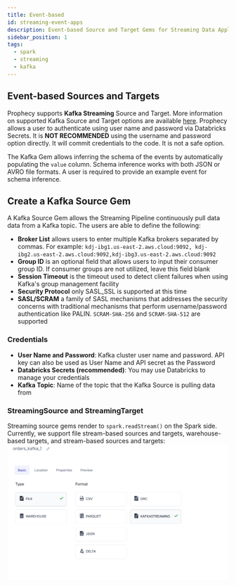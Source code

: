 ```yaml
---
title: Event-based
id: streaming-event-apps
description: Event-based Source and Target Gems for Streaming Data Applications
sidebar_position: 1
tags:
  - spark
  - streaming
  - kafka
---
```


## Event-based Sources and Targets

Prophecy supports **Kafka Streaming** Source and Target. More information on supported Kafka Source and Target options are available [here](https://spark.apache.org/docs/latest/structured-streaming-kafka-integration.html).
Prophecy allows a user to authenticate using user name and password via Databricks Secrets. It is **NOT RECOMMENDED** using the username and password option directly. It will commit credentials to the code. It is not a safe option.

The Kafka Gem allows inferring the schema of the events by automatically populating the `value` column. Schema inference works with both JSON or AVRO file formats. A user is required to provide an example event for schema inference.

## Create a Kafka Source Gem

A Kafka Source Gem allows the Streaming Pipeline continuously pull data data from a Kafka topic. The users are able to define the following:

- **Broker List** allows users to enter multiple Kafka brokers separated by commas. For example: `kdj-ibg1.us-east-2.aws.cloud:9092, kdj-ibg2.us-east-2.aws.cloud:9092,kdj-ibg3.us-east-2.aws.cloud:9092`
- **Group ID** is an optional field that allows users to input their consumer group ID. If consumer groups are not utilized, leave this field blank
- **Session Timeout** is the timeout used to detect client failures when using Kafka's group management facility
- **Security Protocol** only SASL_SSL is supported at this time
- **SASL/SCRAM** a family of SASL mechanisms that addresses the security concerns with traditional mechanisms that perform username/password authentication like PALIN. `SCRAM-SHA-256` and `SCRAM-SHA-512` are supported

### Credentials

- **User Name and Password**: Kafka cluster user name and password. API key can also be used as User Name and API secret as the Password
- **Databricks Secrets (recommended)**: You may use Databricks to manage your credentials
- **Kafka Topic**: Name of the topic that the Kafka Source is pulling data from

### StreamingSource and StreamingTarget

Streaming source gems render to `spark.readStream()` on the Spark side. Currently, we support file stream-based sources and targets, warehouse-based targets, and stream-based sources and targets:
![Sources and Targets](../img/source-screen.png)
